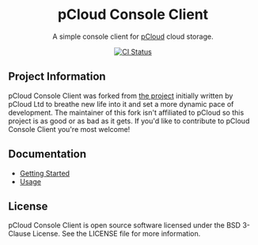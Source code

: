 <h1 align="center">
    pCloud Console Client
</h1>
<p align="center">A simple console client for <a href="https://pcloud.com">pCloud</a> cloud storage.</p>
<p align="center">
    <a href="https://github.com/sergeyklay/pcloud-console-client/actions?workflow=CI">
        <img src="https://github.com/sergeyklay/pcloud-console-client/actions/workflows/ci.yml/badge.svg?branch=master" alt="CI Status" />
    </a>
</p>

## Project Information

pCloud Console Client was forked from
[the project](https://github.com/pcloudcom/console-client) initially written by
pCloud Ltd to breathe new life into it and set a more dynamic pace of
development. The maintainer of this fork isn't affiliated to pCloud so this
project is as good or as bad as it gets. If you'd like to contribute to pCloud
Console Client you're most welcome!

## Documentation

- [Getting Started](https://github.com/sergeyklay/pcloud-console-client/blob/master/docs/GettingStarted.md)
- [Usage](https://github.com/sergeyklay/pcloud-console-client/blob/master/docs/Usage.md)

## License

pCloud Console Client is open source software licensed under the
BSD 3-Clause License. See the LICENSE file for more information.
